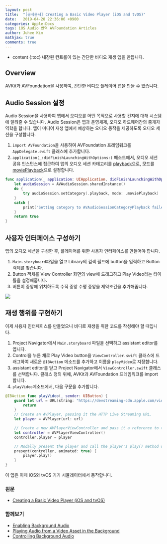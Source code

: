 ```yaml
---
layout: post
title:  "[공식문서] Creating a Basic Video Player (iOS and tvOS)"
date:   2019-04-28 22:36:06 +0900
categories: Apple-Docs
tags: iOS Audio 번역 AVFoundation Articles
author: Juhee Kim
mathjax: true
comments: true
---
```


* content
{:toc}
내장된 컨트롤이 있는 간단한 비디오 재생 앱을 만듭니다.

## Overview
AVKit과 AVFoundation을 사용하여, 간단한 비디오 플레이어 앱을 만들 수 있습니다.

## Audio Session 설정
Audio Session을 사용하여 앱에서 오디오를 어떤 목적으로 사용할 건지에 대해 시스템에 알려줄 수 있습니다. Audio Session은 앱과 운영체제, 오디오 하드웨어간의 중개자 역학을 합니다. 앱이 미디어 재생 앱에서 예상하는 오디오 동작을 제공하도록 오디오 세션을 구성합니다.

 1. ```import AVFoundation```을 사용하여 AVFoundation 프레임워크를 ```AppDelegate.swift``` 클래스에 추가합니다.
 2. ```application(_:didFinishLaunchingWithOptions:)``` 메소드에서, 오디오 세션 공유 인스턴스에 접근하여 앱의 오디오 세션 카테고리를 [playback](https://caution-dev.github.io/apple-docs/2019/04/28/playback.html)으로, 모드를 [moviePlayback]()으로 설정합니다.

```swift
func application(_ application: UIApplication, didFinishLaunchingWithOptions launchOptions: [UIApplication.LaunchOptionsKey : Any]? = nil) -> Bool {
    let audioSession = AVAudioSession.sharedInstance()
    do {
        try audioSession.setCategory(.playback, mode: .moviePlayback)
    }
    catch {
        print("Setting category to AVAudioSessionCategoryPlayback failed.")
    }
    return true
}
```

## 사용자 인터페이스 구성하기
앱의 오디오 세션을 구성한 후, 플레이어를 위한 사용자 인터페이스를 만들어야 합니다.
  1. ```Main.storyboard```파일을 열고 Library의 검색 필드에 button을 입력하고 Button 객체를 찾습니다.
  2. Button 객체를 View Controller 화면의 view에 드래그하고 Play Video라는 타이틀을 설정해줍니다.
  3. 버튼이 중앙에 위치하도록 수직 중앙 수평 중앙을 제약조건을 추가해줍니다.

![](https://docs-assets.developer.apple.com/published/1fda0a0d60/54f16e3d-7fdf-48f7-83ff-de37c7ce6503.png)

## 재생 행위를 구현하기
이제 사용자 인터페이스를 만들었으니 비디로 재생을 위한 코드를 작성해야 할 때입니다.
  1. Project Navigator에서 ```Main.storyboard``` 파일을 선택하고 assistant editor를 엽니다.
  2. Control을 누른 채로 Play Video button을 ```ViewController.swift``` 클래스에 드래그하여 새로운 ```@IBAction``` 메소드를 추가하고 이름을 ```playVideo```로 지정합니다.
  3. assistant editor를 닫고 Project Navigator에서 ```ViewController.swift``` 클래스를 선택합니다. 클래스 정의 위에, AVKit과 AVFoundation 프레임워크를 import 합니다.
  4. ```playVideo```메소드에서, 다음 구문을 추가합니다.
  
```swift
@IBAction func playVideo(_ sender: UIButton) {
    guard let url = URL(string: "https://devstreaming-cdn.apple.com/videos/streaming/examples/bipbop_adv_example_hevc/master.m3u8") else {
        return
    }
    // Create an AVPlayer, passing it the HTTP Live Streaming URL.
    let player = AVPlayer(url: url)

    // Create a new AVPlayerViewController and pass it a reference to the player.
    let controller = AVPlayerViewController()
    controller.player = player

    // Modally present the player and call the player's play() method when complete.
    present(controller, animated: true) {
        player.play()
    }
}
```
이 앱은 이제 iOS와 tvOS 기기 시뮬레이터에서 동작합니다.

### 원문
 * [Creating a Basic Video Player (iOS and tvOS)](https://developer.apple.com/documentation/avfoundation/media_assets_playback_and_editing/creating_a_basic_video_player_ios_and_tvos)

### 함께보기
* [Enabling Background Audio](https://developer.apple.com/documentation/avfoundation/media_assets_playback_and_editing/creating_a_basic_video_player_ios_and_tvos/enabling_background_audio)
* [Playing Audio from a Video Asset in the Background](https://developer.apple.com/documentation/avfoundation/media_assets_playback_and_editing/creating_a_basic_video_player_ios_and_tvos/playing_audio_from_a_video_asset_in_the_background)
* [Controlling Background Audio](https://developer.apple.com/documentation/avfoundation/media_assets_playback_and_editing/creating_a_basic_video_player_ios_and_tvos)
